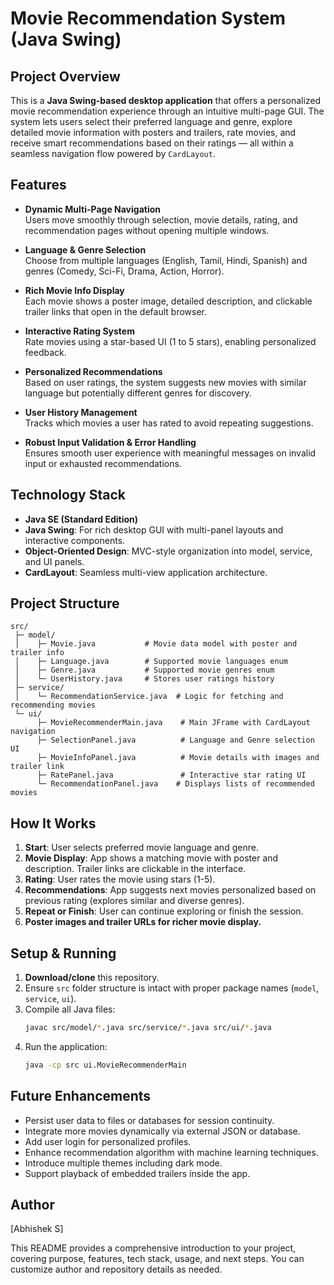 # Movie Recommendation System (Java Swing)

## Project Overview

This is a **Java Swing-based desktop application** that offers a personalized movie recommendation experience through an intuitive multi-page GUI. The system lets users select their preferred language and genre, explore detailed movie information with posters and trailers, rate movies, and receive smart recommendations based on their ratings — all within a seamless navigation flow powered by `CardLayout`.

## Features

- **Dynamic Multi-Page Navigation**  
  Users move smoothly through selection, movie details, rating, and recommendation pages without opening multiple windows.

- **Language & Genre Selection**  
  Choose from multiple languages (English, Tamil, Hindi, Spanish) and genres (Comedy, Sci-Fi, Drama, Action, Horror).

- **Rich Movie Info Display**  
  Each movie shows a poster image, detailed description, and clickable trailer links that open in the default browser.

- **Interactive Rating System**  
  Rate movies using a star-based UI (1 to 5 stars), enabling personalized feedback.

- **Personalized Recommendations**  
  Based on user ratings, the system suggests new movies with similar language but potentially different genres for discovery.

- **User History Management**  
  Tracks which movies a user has rated to avoid repeating suggestions.

- **Robust Input Validation & Error Handling**  
  Ensures smooth user experience with meaningful messages on invalid input or exhausted recommendations.

## Technology Stack

- **Java SE (Standard Edition)**  
- **Java Swing**: For rich desktop GUI with multi-panel layouts and interactive components.  
- **Object-Oriented Design**: MVC-style organization into model, service, and UI panels.  
- **CardLayout**: Seamless multi-view application architecture.

## Project Structure

```
src/
 ├─ model/
 │    ├─ Movie.java           # Movie data model with poster and trailer info
 │    ├─ Language.java        # Supported movie languages enum
 │    ├─ Genre.java           # Supported movie genres enum
 │    └─ UserHistory.java     # Stores user ratings history
 ├─ service/
 │    └─ RecommendationService.java  # Logic for fetching and recommending movies
 └─ ui/
      ├─ MovieRecommenderMain.java    # Main JFrame with CardLayout navigation
      ├─ SelectionPanel.java          # Language and Genre selection UI
      ├─ MovieInfoPanel.java          # Movie details with images and trailer link
      ├─ RatePanel.java               # Interactive star rating UI
      └─ RecommendationPanel.java    # Displays lists of recommended movies
```

## How It Works

1. **Start**: User selects preferred movie language and genre.  
2. **Movie Display**: App shows a matching movie with poster and description. Trailer links are clickable in the interface.  
3. **Rating**: User rates the movie using stars (1-5).  
4. **Recommendations**: App suggests next movies personalized based on previous rating (explores similar and diverse genres).  
5. **Repeat or Finish**: User can continue exploring or finish the session.
6. **Poster images and trailer URLs for richer movie display.**

## Setup & Running

1. **Download/clone** this repository.  
2. Ensure `src` folder structure is intact with proper package names (`model`, `service`, `ui`).  
3. Compile all Java files:
   ```bash
   javac src/model/*.java src/service/*.java src/ui/*.java
   ```
4. Run the application:
   ```bash
   java -cp src ui.MovieRecommenderMain
   ```



## Future Enhancements

- Persist user data to files or databases for session continuity.  
- Integrate more movies dynamically via external JSON or database.  
- Add user login for personalized profiles.  
- Enhance recommendation algorithm with machine learning techniques.  
- Introduce multiple themes including dark mode.  
- Support playback of embedded trailers inside the app.

## Author

[Abhishek S]

This README provides a comprehensive introduction to your project, covering purpose, features, tech stack, usage, and next steps. You can customize author and repository details as needed.

